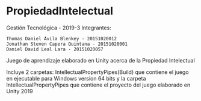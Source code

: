# PropiedadIntelectual

Gestión Tecnológica - 2019-3 Integrantes:

    Thomas Daniel Ávila Blenkey - 20151020012
    Jonathan Steven Capera Quintana - 20151020001
    Daniel David Leal Lara - 20151020057

Juego de aprendizaje elaborado en Unity acerca de la Propiedad Intelectual

Incluye 2 carpetas: IntellectualPropertyPipes(Build) que contiene el juego en ejecutable para Windows version 64 bits y la carpeta IntellectualPropertyPipes que contiene el proyecto del juego elaborado en Unity 2019
